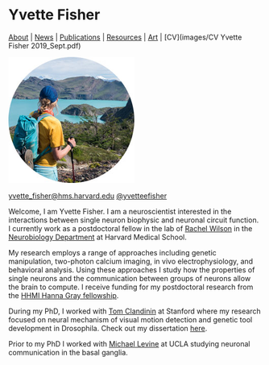 # Yvette Fisher
[About](https://evettita.github.io) | [News](https://evettita.github.io/news) | [Publications](https://evettita.github.io/publications) | [Resources](https://evettita.github.io/resources) | [Art](https://evettita.github.io/coverart) | [CV](images/CV Yvette Fisher 2019_Sept.pdf)

![Yvette](images/yvetteInPatagonia_250_250.jpg "Yvette")

yvette_fisher@hms.harvard.edu [@yvetteefisher](https://twitter.com/yvetteefisher)

Welcome, I am Yvette Fisher.  I am a neuroscientist interested in the interactions between single neuron biophysic and neuronal circuit function. I currently work as a postdoctoral fellow in the lab of [Rachel Wilson](https://wilson.hms.harvard.edu/) in the [Neurobiology Department](https://neuro.hms.harvard.edu/) at Harvard Medical School.

My research employs a range of approaches including genetic manipulation, two-photon calcium imaging, in vivo electrophysiology, and behavioral analysis.  Using these approaches I study how the properties of single neurons and the communication between groups of neurons allow the brain to compute.  I receive funding for my postdoctoral research from the [HHMI Hanna Gray fellowship](https://www.hhmi.org/programs/hanna-h-gray-fellows-program#F). 

During my PhD, I worked with [Tom Clandinin](https://flyvisionlab.weebly.com/) at Stanford where my research focused on neural mechanism of visual motion detection and genetic tool development in Drosophila.  Check out my dissertation [here](https://searchworks.stanford.edu/view/11685342).

Prior to my PhD I worked with [Michael Levine](http://www.mrrc.npi.ucla.edu/iddrc/content/investigator/Levine,%20Michael%20S.) at UCLA studying neuronal communication in the basal ganglia.

